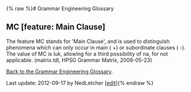 {% raw %}# Grammar Engineering Glossary

## MC \[feature: Main Clause\]

The feature MC stands for 'Main Clause', and is used to distinguish
phenomena which can only occur in main ( +) or subordinate clauses ( -).
The value of MC is luk, allowing for a third possibility of na, for not
applicable. (matrix.tdl, HPSG Grammar Matrix, 2008-05-23)

[Back to the Grammar Engineering Glossary](https://blog.inductorsoftware.com/docsproto/missing/GrammarEngineeringGlossary).

Last update: 2012-09-17 by NedLetcher [[edit](https://github.com/delph-in/docs/wiki/GeGlossaryMC/_edit)]{% endraw %}